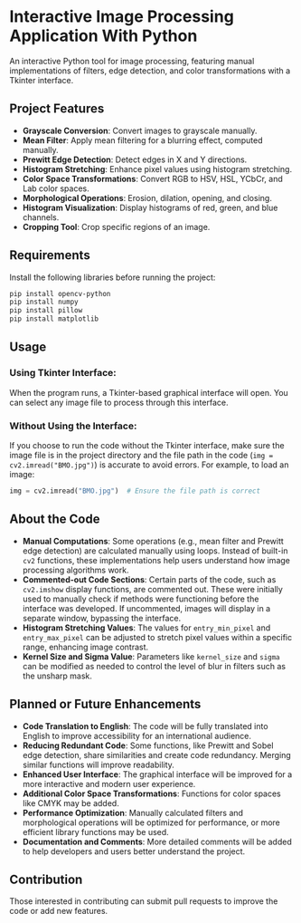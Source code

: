 # Interactive Image Processing Application With Python

An interactive Python tool for image processing, featuring manual implementations of filters, edge detection, and color transformations with a Tkinter interface.

## Project Features

- **Grayscale Conversion**: Convert images to grayscale manually.
- **Mean Filter**: Apply mean filtering for a blurring effect, computed manually.
- **Prewitt Edge Detection**: Detect edges in X and Y directions.
- **Histogram Stretching**: Enhance pixel values using histogram stretching.
- **Color Space Transformations**: Convert RGB to HSV, HSL, YCbCr, and Lab color spaces.
- **Morphological Operations**: Erosion, dilation, opening, and closing.
- **Histogram Visualization**: Display histograms of red, green, and blue channels.
- **Cropping Tool**: Crop specific regions of an image.

## Requirements

Install the following libraries before running the project:

```bash
pip install opencv-python
pip install numpy
pip install pillow
pip install matplotlib
```

## Usage

### Using Tkinter Interface:

When the program runs, a Tkinter-based graphical interface will open. You can select any image file to process through this interface.

### Without Using the Interface:

If you choose to run the code without the Tkinter interface, make sure the image file is in the project directory and the file path in the code (`img = cv2.imread("BMO.jpg")`) is accurate to avoid errors.
For example, to load an image:

```python
img = cv2.imread("BMO.jpg")  # Ensure the file path is correct
```

## About the Code

- **Manual Computations**: Some operations (e.g., mean filter and Prewitt edge detection) are calculated manually using loops. Instead of built-in `cv2` functions, these implementations help users understand how image processing algorithms work.
- **Commented-out Code Sections**: Certain parts of the code, such as `cv2.imshow` display functions, are commented out. These were initially used to manually check if methods were functioning before the interface was developed. If uncommented, images will display in a separate window, bypassing the interface.
- **Histogram Stretching Values**: The values for `entry_min_pixel` and `entry_max_pixel` can be adjusted to stretch pixel values within a specific range, enhancing image contrast.
- **Kernel Size and Sigma Value**: Parameters like `kernel_size` and `sigma` can be modified as needed to control the level of blur in filters such as the unsharp mask.

## Planned or Future Enhancements

- **Code Translation to English**: The code will be fully translated into English to improve accessibility for an international audience.
- **Reducing Redundant Code**: Some functions, like Prewitt and Sobel edge detection, share similarities and create code redundancy. Merging similar functions will improve readability.
- **Enhanced User Interface**: The graphical interface will be improved for a more interactive and modern user experience.
- **Additional Color Space Transformations**: Functions for color spaces like CMYK may be added.
- **Performance Optimization**: Manually calculated filters and morphological operations will be optimized for performance, or more efficient library functions may be used.
- **Documentation and Comments**: More detailed comments will be added to help developers and users better understand the project.

## Contribution

Those interested in contributing can submit pull requests to improve the code or add new features.
